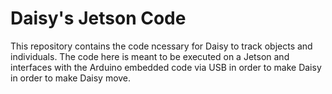 # Daisy's Jetson Code
This repository contains the code ncessary for Daisy to track objects and individuals. The code here is meant to be executed on a Jetson and interfaces with the Arduino embedded code via USB in order to make Daisy in order to make Daisy move.

